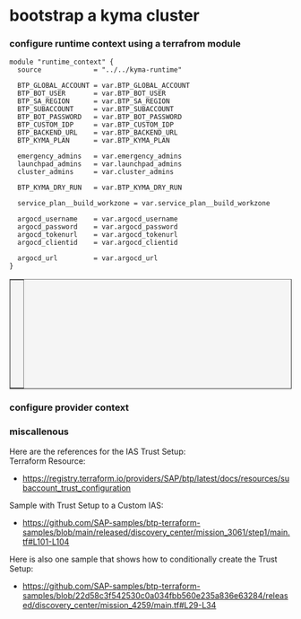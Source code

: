bootstrap a kyma cluster
==============

### configure runtime context using a terrafrom module

```
module "runtime_context" {
  source             = "../../kyma-runtime"

  BTP_GLOBAL_ACCOUNT = var.BTP_GLOBAL_ACCOUNT
  BTP_BOT_USER       = var.BTP_BOT_USER
  BTP_SA_REGION      = var.BTP_SA_REGION
  BTP_SUBACCOUNT     = var.BTP_SUBACCOUNT
  BTP_BOT_PASSWORD   = var.BTP_BOT_PASSWORD
  BTP_CUSTOM_IDP     = var.BTP_CUSTOM_IDP
  BTP_BACKEND_URL    = var.BTP_BACKEND_URL
  BTP_KYMA_PLAN      = var.BTP_KYMA_PLAN
   
  emergency_admins   = var.emergency_admins
  launchpad_admins   = var.launchpad_admins
  cluster_admins     = var.cluster_admins

  BTP_KYMA_DRY_RUN   = var.BTP_KYMA_DRY_RUN

  service_plan__build_workzone = var.service_plan__build_workzone

  argocd_username    = var.argocd_username
  argocd_password    = var.argocd_password
  argocd_tokenurl    = var.argocd_tokenurl
  argocd_clientid    = var.argocd_clientid

  argocd_url         = var.argocd_url
}
```


<table style="width: 100%; border-collapse: collapse; background-color: #f5f5f5;" border="1">
<tbody>
<tr style="height: 193px;">
<td style="width: 71.6%; height: 193px;">
<div>
<h1><a href=""><img class="aligncenter" src="https://github.com/user-attachments/assets/742bc0db-512a-4b81-83c2-7dc9b1833f66" alt="" /></a></h1>
</div>
</td>
</tr>
</tbody>
</table>





### configure provider context


### miscallenous

Here are the references for the IAS Trust Setup:  
Terraform Resource: 
  * https://registry.terraform.io/providers/SAP/btp/latest/docs/resources/subaccount_trust_configuration  


Sample with Trust Setup to a Custom IAS:  
  * https://github.com/SAP-samples/btp-terraform-samples/blob/main/released/discovery_center/mission_3061/step1/main.tf#L101-L104  

Here is also one sample that shows how to conditionally create the Trust Setup:  
  * https://github.com/SAP-samples/btp-terraform-samples/blob/22d58c3f542530c0a034fbb560e235a836e63284/released/discovery_center/mission_4259/main.tf#L29-L34  

